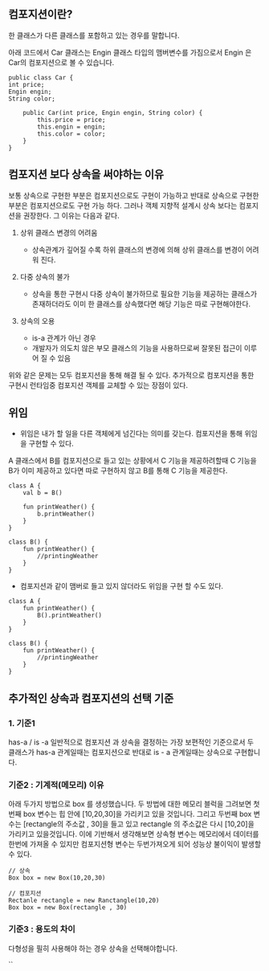 ## 컴포지션이란?

한 클래스가 다른 클래스를 포함하고 있는 경우를 말합니다.

아래 코드에서 Car 클래스는 Engin 클래스 타입의 맴버변수를 가짐으로서 Engin 은 Car의 컴포지션으로 볼 수 있습니다.

```
public class Car {
int price;
Engin engin;
String color;

    public Car(int price, Engin engin, String color) {
        this.price = price;
        this.engin = engin;
        this.color = color;
    }
}
```

## 컴포지션 보다 상속을 써야하는 이유

보통 상속으로 구현한 부분은 컴포지션으로도 구현이 가능하고 반대로 상속으로 구현한부분은 컴포지션으로도 구현 가능 하다. 그러나 객체 지향적 설계시 상속 보다는 컴포지션을 권장한다. 그 이유는 다음과 같다.

1. 상위 클래스 변경의 어려움
    - 상속관계가 깊어질 수록 하위 클래스의 변경에 의해 상위 클래스를 변경이 어려워 진다.

2. 다중 상속의 불가
    - 상속을 통한 구현시 다중 상속이 불가하므로 필요한 기능을 제공하는 클래스가 존재하더라도 이미 한 클래스를 상속했다면 해당 기능은 따로 구현해야한다.


3. 상속의 오용
    - is-a 관계가 아닌 경우
    - 개발자가 의도치 않은 부모 클래스의 기능을 사용하므로써 잘못된 접근이 이루어 질 수 있음

위와 같은 문제는 모두 컴포지션을 통해 해결 될 수 있다. 추가적으로 컴포지션을 통한 구현시 런타임중 컴포지션 객체를 교체할 수 있는 장점이 있다.

## 위임

- 위임은 내가 할 일을 다른 객체에게 넘긴다는 의미를 갖는다. 컴포지션을 통해 위임을 구현할 수 있다.

A 클래스에서 B를 컴포지션으로 들고 있는 상황에서 C 기능을 제공하려할때 C 기능을 B가 이미 제공하고 있다면 따로 구현하지 않고 B를 통해 C 기능을 제공한다.

```
class A {
    val b = B()

    fun printWeather() {
        b.printWeather()
    }
}

class B() {
    fun printWeather() {
        //printingWeather
    }
}

```

- 컴포지션과 같이 맴버로 들고 있지 않더라도 위임을 구현 할 수도 있다.

```
class A {
    fun printWeather() {
        B().printWeather()
    }
}

class B() {
    fun printWeather() {
        //printingWeather
    }
}
```

## 추가적인 상속과 컴포지션의 선택 기준

### 1. 기준1 
   
has-a / is -a 일반적으로 컴포지션 과 상속을 결정하는 가장 보편적인 기준으로서
두 클래스가 has-a 관계일때는 컴포지션으로
반대로 is - a 관계일때는 상속으로 구현합니다. 

### 기준2 : 기계적(메모리) 이유
 아래 두가지  방법으로 box 를 생성했습니다. 두 방법에 대한 메모리 블럭을 그려보면 첫번째 box 변수는 힙 안에 [10,20,30]을 가리키고 있을 것입니다. 그리고 두번째 box 변수는 [rectangle의 주소값 , 30]을 들고 있고 rectangle 의 주소값은 다시 [10,20]을 가리키고 있을것입니다.
이에 기반해서 생각해보면 상속형 변수는 메모리에서 데이터를 한번에 가져올 수 있지만 컴포지션형 변수는 두번가져오게 되어 성능상 불이익이 발생할 수 있다.


```
// 상속
Box box = new Box(10,20,30)

// 컴포지션
Rectanle rectangle = new Ranctangle(10,20)
Box box = new Box(rectangle , 30)
```

### 기준3 : 용도의 차이
다형성을 필히 사용해야 하는 경우 상속을 선택해야합니다.



``